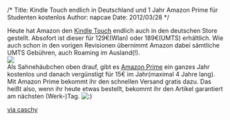 /*
Title: Kindle Touch endlich in Deutschland und 1 Jahr Amazon Prime für Studenten kostenlos
Author: napcae
Date: 2012/03/28
*/

Heute hat Amazon den [Kindle Touch][1] endlich auch in den deutschen Store gestellt. Absofort ist dieser für 129€(Wlan) oder 189€(UMTS) erhältlich. Wie auch schon in den vorigen Revisionen übernimmt Amazon dabei sämtliche UMTS Gebühren, auch Roaming im Ausland(!).  
![][2]</img>  
Als Sahnehäubchen oben drauf, gibt es [Amazon Prime][3] ein ganzes Jahr kostenlos und danach vergünstigt für 15€ im Jahr(maximal 4 Jahre lang).  
Mit Amazon Prime bekommt ihr den schnellen Versand gratis dazu. Das heißt also, wenn ihr heute etwas bestellt, bekommt ihr den Artikel garantiert am nächsten (Werk-)Tag. <img src='http://198.211.112.164/wp-includes/images/smilies/icon_smile.gif' alt=':)' class='wp-smiley' /> 

[via caschy][4]

 [1]: http://www.amazon.de/dp/B005890FUI
 [2]: http://g-ecx.images-amazon.com/images/G/03/kindle/whitney/dp/de-kw-intro._V134401087_.jpg
 [3]: http://www.amazon.de/gp/student/signup/info/?ie=UTF8&site-redirect=de&tag=wwwstadtbreme-21&linkCode=ur2&camp=1638&creative=19454
 [4]: http://stadt-bremerhaven.de/amazon-prime-fuer-studenten-1-jahr-kostenlos/?utm_source=feedburner&utm_medium=feed&utm_campaign=Feed%3A+stadt-bremerhaven%2FdqXM+%28Caschys+Blog%29&utm_content=Google+Reader